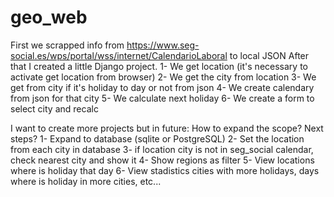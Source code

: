 # geo_web
First we scrapped info from https://www.seg-social.es/wps/portal/wss/internet/CalendarioLaboral to local JSON
After that I created a little Django project.
1- We get location (it's necessary to activate get location from browser)
2- We get the city from location
3- We get from city if it's holiday to day or not from json
4- We create calendary from json for that city
5- We calculate next holiday
6- We create a form to select city and recalc

I want to create more projects but in future:
How to expand the scope? Next steps?
1- Expand to database (sqlite or PostgreSQL)
2- Set the location from each city in database
3- if location city is not in seg_social calendar, check nearest city and show it
4- Show regions as filter
5- View locations where is holiday that day
6- View stadistics cities with more holidays, days where is holiday in more cities, etc...

